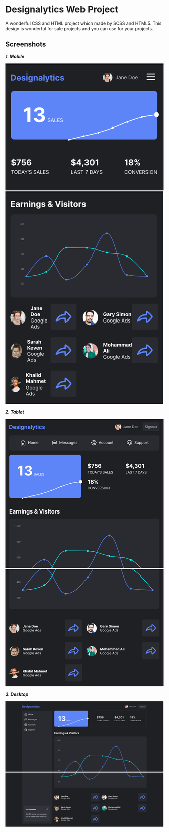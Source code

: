 # Designalytics Web Project

A wonderful CSS and HTML project which made by SCSS and HTML5. This design is wonderful for sale projects
and you can use for your projects.



## Screenshots

***1. Mobile***

![Mobile Screenshot](./screenshots/mobile.png)
![Mobile Screenshot](./screenshots/mobile-1.png)

***2. Tablet***

![Tablet Screenshot](./screenshots/tablet.png)
![Tablet Screenshot](./screenshots/tablet-1.png)

***3. Desktop***

![Desktop Screenshot](image.png)
![Desktop Screenshot](image-1.png)

